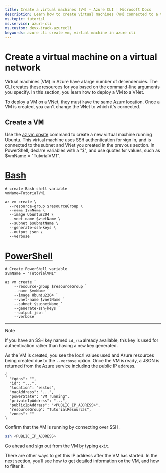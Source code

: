 ```yaml
---
title: Create a virtual machines (VM) – Azure CLI | Microsoft Docs
description: Learn how to create virtual machines (VM) connected to a virtual network (VNet) with the Azure CLI.
ms.topic: tutorial
ms.service: azure-cli
ms.custom: devx-track-azurecli
keywords: azure cli create vm, virtual machine in azure cli
---
```


# Create a virtual machine on a virtual network

Virtual machines (VM) in Azure have a large number of dependencies. The CLI creates these resources for you based on
the command-line arguments you specify. In this section, you learn how to deploy a VM to a VNet.

To deploy a VM on a VNet, they must have the same Azure location. Once a VM is created, you can't change the VNet to which it's connected.

## Create a VM

Use the [az vm create](/cli/azure/vm#az_vm_create) command to create a new virtual machine running Ubuntu. This virtual machine uses SSH authentication for sign in, and is connected to the subnet and VNet you created in the previous section.
In PowerShell, declare variables with a "$", and use quotes for values, such as $vmName = "TutorialVM1".

# [Bash](#tab/bash)

```azurecli-interactive
# create Bash shell variable
vmName=TutorialVM1

az vm create \
  --resource-group $resourceGroup \
  --name $vmName \
  --image Ubuntu2204 \
  --vnet-name $vnetName \
  --subnet $subnetName \
  --generate-ssh-keys \
  --output json \
  --verbose 
```

# [PowerShell](#tab/powershell)

```azurecli-interactive
# Create PowerShell variable
$vmName = "TutorialVM1"

az vm create `
    --resource-group $resourceGroup `
    --name $vmName `
    --image Ubuntu2204 `
    --vnet-name $vnetName `
    --subnet $subnetName `
    --generate-ssh-keys `
    --output json `
    --verbose
```

---

> [!NOTE]
> If you have an SSH key named `id_rsa` already available, this key is used for authentication rather than having a new
> key generated.

As the VM is created, you see the local values used and Azure resources being created due to the `--verbose` option.
Once the VM is ready, a JSON is returned from the Azure service including the public IP address.

```output
{
  "fqdns": "",
  "id": "...",
  "location": "eastus",
  "macAddress": "...",
  "powerState": "VM running",
  "privateIpAddress": "...",
  "publicIpAddress": "<PUBLIC_IP_ADDRESS>",
  "resourceGroup": "TutorialResources",
  "zones": ""
}
```

Confirm that the VM is running by connecting over SSH.

```bash
ssh <PUBLIC_IP_ADDRESS>
```

Go ahead and sign out from the VM by typing `exit`.

There are other ways to get this IP address after the VM has started. In the next section, you'll see how to get detailed information on
the VM, and how to filter it.
